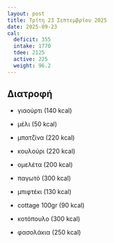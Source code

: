 ```yaml
---
layout: post
title: Τρίτη 23 Σεπτεμβρίου 2025
date: 2025-09-23
cal:
  deficit: 355
  intake: 1770
  tdee: 2125
  active: 225
  weight: 96.2
---
```


## Διατροφή

- γιαούρτι (140 kcal)
- μέλι (50 kcal)
- μπατζίνα (220 kcal)
- κουλούρι (220 kcal)

- ομελέτα (200 kcal)
- παγωτό (300 kcal)

- μπιφτέκι (130 kcal)
- cottage 100gr (90 kcal)

- κοτόπουλο (300 kcal)
- φασολάκια (250 kcal)


<!---  ![pic](/pics/2025-09-23/yogurt.jpg)<br> -->
